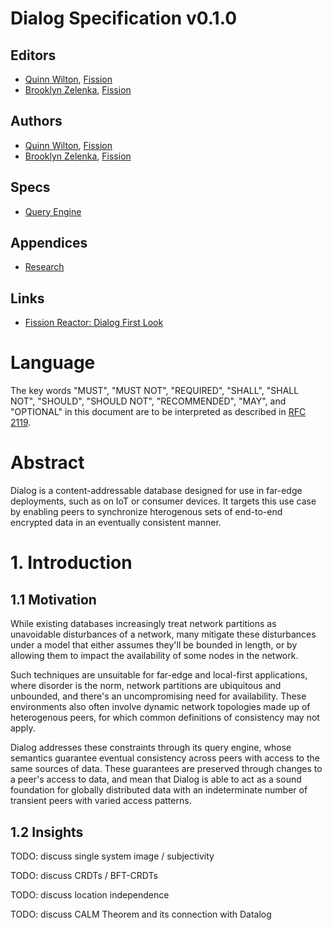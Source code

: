 # Dialog Specification v0.1.0

## Editors

* [Quinn Wilton](https://github.com/QuinnWilton), [Fission](https://fission.codes)
* [Brooklyn Zelenka](https://github.com/expede), [Fission](https://fission.codes)

## Authors

* [Quinn Wilton](https://github.com/QuinnWilton), [Fission](https://fission.codes)
* [Brooklyn Zelenka](https://github.com/expede), [Fission](https://fission.codes)

## Specs

* [Query Engine](./dialog/query-engine.md)

## Appendices

* [Research](./RESEARCH.md)

## Links

* [Fission Reactor: Dialog First Look](https://fission.codes/blog/fission-reactor-dialog-first-look/)

# Language

The key words "MUST", "MUST NOT", "REQUIRED", "SHALL", "SHALL NOT", "SHOULD", "SHOULD NOT", "RECOMMENDED", "MAY", and "OPTIONAL" in this document are to be interpreted as described in [RFC 2119](https://datatracker.ietf.org/doc/html/rfc2119).


# Abstract

Dialog is a content-addressable database designed for use in far-edge deployments, such as on IoT or consumer devices. It targets this use case by enabling peers to synchronize hterogenous sets of end-to-end encrypted data in an eventually consistent manner.

# 1. Introduction

## 1.1 Motivation

While existing databases increasingly treat network partitions as unavoidable disturbances of a network, many mitigate these disturbances under a model that either assumes they'll be bounded in length, or by allowing them to impact the availability of some nodes in the network.

Such techniques are unsuitable for far-edge and local-first applications, where disorder is the norm, network partitions are ubiquitous and unbounded, and there's an uncompromising need for availability. These environments also often involve dynamic network topologies made up of heterogenous peers, for which common definitions of consistency may not apply.

Dialog addresses these constraints through its query engine, whose semantics guarantee eventual consistency across peers with access to the same sources of data. These guarantees are preserved through changes to a peer's access to data, and mean that Dialog is able to act as a sound foundation for globally distributed data with an indeterminate number of transient peers with varied access patterns.

## 1.2 Insights

TODO: discuss single system image / subjectivity

TODO: discuss CRDTs / BFT-CRDTs

TODO: discuss location independence

TODO: discuss CALM Theorem and its connection with Datalog